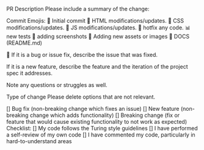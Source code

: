 PR Description
Please include a summary of the change:

Commit Emojis: 🎉 Initial commit 🚧 HTML modifications/updates. 🎨 CSS modifications/updates. 🔮 JS modifications/updates. 💄 hotfix any code. 📊 new tests 📸 adding screenshots 🍱 Adding new assets or images 📝 DOCS (README.md)

🐞 If it is a bug or issue fix, describe the issue that was fixed.

If it is a new feature, describe the feature and the iteration of the project spec it addresses.

Note any questions or struggles as well.

Type of change
Please delete options that are not relevant.

[] Bug fix (non-breaking change which fixes an issue)
[] New feature (non-breaking change which adds functionality)
[] Breaking change (fix or feature that would cause existing functionality to not work as expected)
Checklist:
[] My code follows the Turing style guidelines
[] I have performed a self-review of my own code
[] I have commented my code, particularly in hard-to-understand areas
